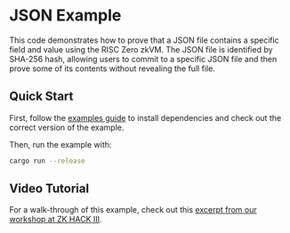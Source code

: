 # JSON Example

This code demonstrates how to prove that a JSON file contains a specific field and value using the RISC Zero zkVM. The JSON file is identified by SHA-256 hash, allowing users to commit to a specific JSON file and then prove some of its contents without revealing the full file.

## Quick Start

First, follow the [examples guide] to install dependencies and check out the correct version of the example.

Then, run the example with:

```bash
cargo run --release
```

## Video Tutorial

For a walk-through of this example, check out this [excerpt from our workshop at ZK HACK III](https://www.youtube.com/watch?v=6vIgBHx61vc\&list=PLcPzhUaCxlCgig7ofeARMPwQ8vbuD6hC5\&index=7).

[examples guide]: https://dev.risczero.com/api/zkvm/examples/#running-the-examples
